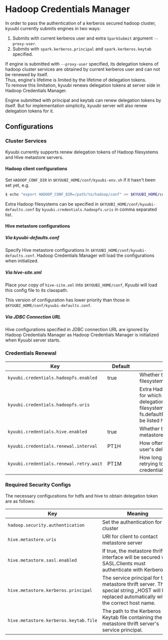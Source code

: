<!--
- Licensed to the Apache Software Foundation (ASF) under one or more
- contributor license agreements.  See the NOTICE file distributed with
- this work for additional information regarding copyright ownership.
- The ASF licenses this file to You under the Apache License, Version 2.0
- (the "License"); you may not use this file except in compliance with
- the License.  You may obtain a copy of the License at
-
-   http://www.apache.org/licenses/LICENSE-2.0
-
- Unless required by applicable law or agreed to in writing, software
- distributed under the License is distributed on an "AS IS" BASIS,
- WITHOUT WARRANTIES OR CONDITIONS OF ANY KIND, either express or implied.
- See the License for the specific language governing permissions and
- limitations under the License.
-->

# Hadoop Credentials Manager

In order to pass the authentication of a kerberos secured hadoop cluster, kyuubi currently submits
engines in two ways:
1. Submits with current kerberos user and extra `SparkSubmit` argument `--proxy-user`.
2. Submits with `spark.kerberos.principal` and `spark.kerberos.keytab` specified.

If engine is submitted with `--proxy-user` specified, its delegation tokens of hadoop cluster
services are obtained by current kerberos user and can not be renewed by itself.  
Thus, engine's lifetime is limited by the lifetime of delegation tokens.  
To remove this limitation, kyuubi renews delegation tokens at server side in Hadoop Credentials Manager.

Engine submitted with principal and keytab can renew delegation tokens by itself.
But for implementation simplicity, kyuubi server will also renew delegation tokens for it.

## Configurations

### Cluster Services

Kyuubi currently supports renew delegation tokens of Hadoop filesystems and Hive metastore servers.

#### Hadoop client configurations

Set `HADOOP_CONF_DIR` in `$KYUUBI_HOME/conf/kyuubi-env.sh` if it hasn't been set yet, e.g.

```bash
$ echo "export HADOOP_CONF_DIR=/path/to/hadoop/conf" >> $KYUUBI_HOME/conf/kyuubi-env.sh
```

Extra Hadoop filesystems can be specified in `$KYUUBI_HOME/conf/kyuubi-defaults.conf`
by `kyuubi.credentials.hadoopfs.uris` in comma separated list.

#### Hive metastore configurations

##### Via kyuubi-defaults.conf

Specify Hive metastore configurations In `$KYUUBI_HOME/conf/kyuubi-defaults.conf`. Hadoop Credentials
Manager will load the configurations when initialized.

##### Via hive-site.xml

Place your copy of `hive-site.xml` into `$KYUUBI_HOME/conf`, Kyuubi will load this config file to
its classpath.

This version of configuration has lower priority than those in `$KYUUBI_HOME/conf/kyuubi-defaults.conf`.

##### Via JDBC Connection URL

Hive configurations specified in JDBC connection URL are ignored by Hadoop Credentials Manager as
Hadoop Credentials Manager is initialized when Kyuubi server starts.

### Credentials Renewal

|                        Key                         |                                    Default                                    |                                                                                                        Meaning                                                                                                         |                  Type                   |                Since                 |
|----------------------------------------------------|-------------------------------------------------------------------------------|------------------------------------------------------------------------------------------------------------------------------------------------------------------------------------------------------------------------|-----------------------------------------|--------------------------------------|
| <code>kyuubi.credentials.hadoopfs.enabled</code>   | <div style='width: 65pt;word-wrap: break-word;white-space: normal'>true</div> | <div style='width: 170pt;word-wrap: break-word;white-space: normal'>Whether to renew Hadoop filesystem delegation tokens</div>                                                                                         | <div style='width: 30pt'>boolean</div>  | <div style='width: 20pt'>1.4.0</div> |
| <code>kyuubi.credentials.hadoopfs.uris</code>      | <div style='width: 65pt;word-wrap: break-word;white-space: normal'></div>     | <div style='width: 170pt;word-wrap: break-word;white-space: normal'>Extra Hadoop filesystem URIs for which to request delegation tokens. The filesystem that hosts fs.defaultFS does not need to be listed here.</div> | <div style='width: 30pt'>seq</div>      | <div style='width: 20pt'>1.4.0</div> |
| <code>kyuubi.credentials.hive.enabled</code>       | <div style='width: 65pt;word-wrap: break-word;white-space: normal'>true</div> | <div style='width: 170pt;word-wrap: break-word;white-space: normal'>Whether to renew Hive metastore delegation token</div>                                                                                             | <div style='width: 30pt'>boolean</div>  | <div style='width: 20pt'>1.4.0</div> |
| <code>kyuubi.credentials.renewal.interval</code>   | <div style='width: 65pt;word-wrap: break-word;white-space: normal'>PT1H</div> | <div style='width: 170pt;word-wrap: break-word;white-space: normal'>How often Kyuubi renews one user's delegation tokens</div>                                                                                         | <div style='width: 30pt'>duration</div> | <div style='width: 20pt'>1.4.0</div> |
| <code>kyuubi.credentials.renewal.retry.wait</code> | <div style='width: 65pt;word-wrap: break-word;white-space: normal'>PT1M</div> | <div style='width: 170pt;word-wrap: break-word;white-space: normal'>How long to wait before retrying to fetch new credentials after a failure.</div>                                                                   | <div style='width: 30pt'>duration</div> | <div style='width: 20pt'>1.4.0</div> |

### Required Security Configs

The necessary configurations for hdfs and hive to obtain delegation token are as follows:

|                       Key                        |                                                                                                       Meaning                                                                                                        |                                                              value                                                              |
|--------------------------------------------------|----------------------------------------------------------------------------------------------------------------------------------------------------------------------------------------------------------------------|---------------------------------------------------------------------------------------------------------------------------------|
| <code>hadoop.security.authentication</code>      | <div style='width: 170pt;word-wrap: break-word;white-space: normal'>Set the authentication for the cluster</div>                                                                                                     | <div style='width: 120pt;word-wrap: break-word;white-space: normal'>kerberos</div>                                              |
| <code>hive.metastore.uris</code>                 | <div style='width: 170pt;word-wrap: break-word;white-space: normal'>URI for client to contact metastore server</div>                                                                                                 | <div style='width: 120pt;word-wrap: break-word;white-space: normal'>thrift://{metastoreHost}:{metastorePort}}</div>             |
| <code>hive.metastore.sasl.enabled</code>         | <div style='width: 170pt;word-wrap: break-word;white-space: normal'>If true, the metastore thrift interface will be secured with SASL.Clients must authenticate with Kerberos.</div>                                 | <div style='width: 120pt;word-wrap: break-word;white-space: normal'>true</div>                                                  |
| <code>hive.metastore.kerberos.principal</code>   | <div style='width: 170pt;word-wrap: break-word;white-space: normal'>The service principal for the metastore thrift server. The special string _HOST will be replaced automatically with the correct host name.</div> | <div style='width: 120pt;word-wrap: break-word;white-space: normal'>for example hive/_HOST@${realm}</div>                       |
| <code>hive.metastore.kerberos.keytab.file</code> | <div style='width: 170pt;word-wrap: break-word;white-space: normal'>The path to the Kerberos Keytab file containing the metastore thrift server's service principal.</div>                                           | <div style='width: 120pt;word-wrap: break-word;white-space: normal'>for example /etc/security/keytabs/hive.service.keytab</div> |

